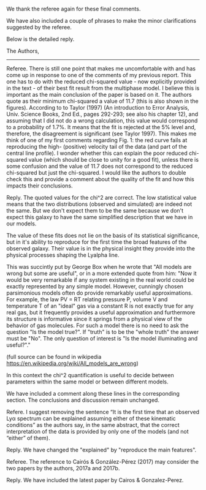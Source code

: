 We thank the referee again for these final comments.

We have also included a couple of phrases to make 
the minor clarifications suggested by the referee.

Below is the detailed reply.

The Authors,

---
Referee. There is still one point that makes me uncomfortable with and has come
up in response to one of the comments of my previous report. This one
has to do with the reduced chi-squared value - now explicitly provided
in the text - of their best fit result from the multiphase model. I
believe this is important as the main conclusion of the paper is based
on it. The authors quote as their minimum chi-squared a value of 11.7
(this is also shown in the figures). According to to Taylor (1997) (An
introduction to Error Analysis, Univ. Science Books, 2nd Ed., pages
292-293; see also his chapter 12), and assuming that I did not do a
wrong calculation, this value would correspond to a probability of
1.7%. It means that the fit is rejected at the 5% level and,
therefore, the disagreement is significant (see Taylor 1997). This
makes me think of one of my first comments regarding Fig. 1: the red
curve fails at reproducing the high- (positive) velocity tail of the
data (and part of the central line profile). I wonder whether this can
explain the poor reduced chi-squared value (which should be close to
unity for a good fit), unless there is some confusion and the value of
11.7 does not correspond to the reduced chi-squared but just the
chi-squared. I would like the authors to double check this and provide
a comment about the quality of the fit and how this impacts their
conclusions.  

Reply. The quoted values for the chi^2 are correct. The low
statistical value means that the two distributions (observed and
simulated) are indeed not the same. But we don't expect them to be the
same because we don't expect this galaxy to have the same simplified
description that we have in our models.

The value of these fits does not lie on the basis of its statistical
significance, but in it's ability to reproduce for the first time the
broad features of the observed galaxy. Their value is in the
physical insight they provide into the physical processes shaping the
Lyalpha line. 

This was succintly put by George Box when he wrote that "All models
are wrong but some are useful", or in a more extended quote from him:
"Now it would be very remarkable if any system existing in the real
world could be exactly represented by any simple model. However,
cunningly chosen parsimonious models often do provide remarkably
useful approximations. For example, the law PV = RT relating pressure
P, volume V and temperature T of an "ideal" gas via a constant R is
not exactly true for any real gas, but it frequently provides a useful
approximation and furthermore its structure is informative since it
springs from a physical view of the behavior of gas molecules. 
For such a model there is no need to ask the question "Is the model
true?". If "truth" is to be the "whole truth" the answer must be
"No". The only question of interest is "Is the model illuminating and
useful?"."  

(full source can be found in wikipedia https://en.wikipedia.org/wiki/All_models_are_wrong)

In this context the chi^2 quantification is useful to decide between
parameters within the same model or between different models.

We have included a comment along these lines in the corresponding
section. The conclusions and discussion remain unchanged.

Refere. I suggest removing the sentence “It is the first time that an
observed Lyα spectrum can be explained assuming either of these
kinematic conditions” as the authors say, in the same abstract, that
the correct interpretation of the data is provided by only one of the
models (and not “either” of them). 

Reply. We have changed the "explained" by "reproduce the main
features". 

Referee. The reference to Cairós & González-Pérez (2017) may consider
the two papers by the authors, 2017a and 2017b.

Reply. We have included the latest paper by Cairos & Gonzalez-Perez.